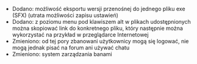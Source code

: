 - Dodano: możliwość eksportu wersji przenośnej do jednego pliku exe (SFX) (utrata możliwości zapisu ustawień)
- Dodano: z poziomu menu pod klawiszem alt w plikach udostępnionych można skopiować link do konkretnego pliku, który następnie można wykorzystać na przykład w przeglądarce Internetowej
- Zmieniono: od tej pory zbanowani użytkownicy mogą się logować, nie mogą jednak pisać na forum ani używać chatu
- Zmieniono: system zarządzania banami